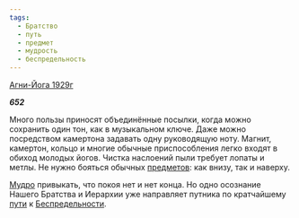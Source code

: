 ```yaml
---
tags:
  - Братство
  - путь
  - предмет
  - мудрость
  - беспредельность
---
```

[Агни-Йога 1929г](https://127.0.0.1:4002/agni/1929)

___652___

Много пользы приносят объединённые посылки, когда можно сохранить один тон, как в музыкальном ключе. Даже можно посредством камертона задавать одну руководящую ноту. Магнит, камертон, кольцо и многие обычные приспособления легко входят в обиход молодых йогов. Чистка наслоений пыли требует лопаты и метлы. Не нужно бояться обычных [предметов](../../../tags/#предмет): как внизу, так и наверху.   

[Мудро](../../../tags/#мудрость) привыкать, что покоя нет и нет конца. Но одно осознание Нашего Братства и Иерархии уже направляет путника по кратчайшему [пути](../../../tags/#путь) к [Беспредельности](../../../tags/#беспредельность).